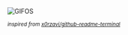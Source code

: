 <div align="justify">
<picture>
    <source media="(prefers-color-scheme: dark)" srcset="https://i.ibb.co/PNcKVFd/output-gif.gif">
    <source media="(prefers-color-scheme: light)" srcset="https://i.ibb.co/PNcKVFd/output-gif.gif">
    <img alt="GIFOS" src="https://i.ibb.co/PNcKVFd/output-gif.gif">
</picture>

<sub><i>inspired from [x0rzavi/github-readme-terminal](https://github.com/x0rzavi/github-readme-terminal)</i></sub>

</div>

<!-- Image deletion URL: https://ibb.co/0cCTzmx/e164d89d8ebc6529201f8fee0ab6ea01 -->